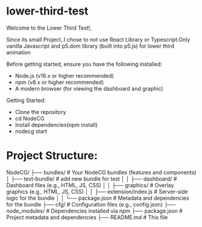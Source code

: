 # lower-third-test

Welcome to the Lower Third Test!,

Since its small Project, I chose to not use React Library or Typescript.Only vanilla Javascript and p5.dom library (built into p5.js) for lower third animation 

Before getting started, ensure you have the following installed:

* Node.js (v16.x or higher recommended)
* npm (v8.x or higher recommended)
* A modern browser (for viewing the dashboard and graphic)

Getting Started:

* Clone the repository
* cd NodeCG
* Install dependencies(npm install)
* nodecg start

# Project Structure:

NodeCG/
├── bundles/               # Your NodeCG bundles (features and components)
│   ├── text-bundle/       # add new bundle for test
│   │   ├── dashboard/     # Dashboard files (e.g., HTML, JS, CSS)
│   │   ├── graphics/      # Overlay graphics (e.g., HTML, JS, CSS)
│   │   ├── extension/index.js   # Server-side logic for the bundle
│   │   └── package.json   # Metadata and dependencies for the bundle
├── cfg/                   # Configuration files (e.g., config.json)
├── node_modules/          # Dependencies installed via npm
├── package.json           # Project metadata and dependencies
├── README.md              # This file



